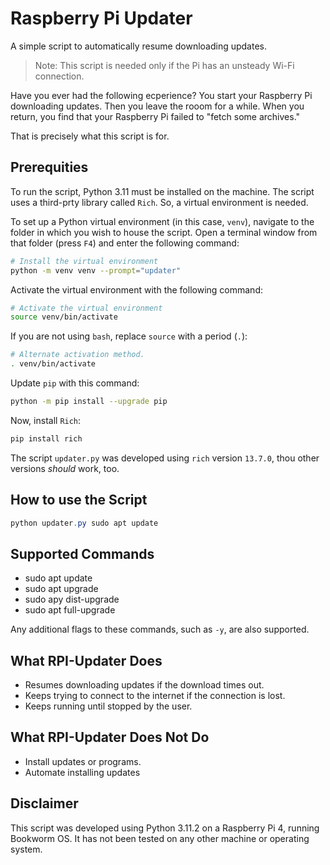 # Raspberry Pi Updater

A simple script to automatically resume downloading updates.

> Note: This script is needed only if the Pi has an unsteady Wi-Fi connection.

Have you ever had the following ecperience? You start your Raspberry Pi downloading updates. Then you leave the rooom for a while. When you return, you find that your Raspberry Pi failed to "fetch some archives."

That is precisely what this script is for.

## Prerequities

To run the script, Python 3.11 must be installed on the machine. The script uses a third-prty library called `Rich`. So, a virtual environment is needed.

To set up a Python virtual environment (in this case, `venv`), navigate to the folder in which you wish to house the script. Open a terminal window from that folder (press `F4`) and enter the following command:

```bash
# Install the virtual environment
python -m venv venv --prompt="updater"
```

Activate the virtual environment with the following command:

```bash
# Activate the virtual environment
source venv/bin/activate
```

If you are not using `bash`, replace `source` with a period (`.`):

```bash
# Alternate activation method.
. venv/bin/activate
```

Update `pip` with this command:

```bash
python -m pip install --upgrade pip
```

Now, install `Rich`:

```bash
pip install rich
```

The script `updater.py` was developed using `rich` version `13.7.0`, thou other versions _should_ work, too.

## How to use the Script

```powershell
python updater.py sudo apt update
```

## Supported Commands

* sudo apt update
* sudo apt upgrade
* sudo apy dist-upgrade
* sudo apt full-upgrade

Any additional flags to these commands, such as `-y`, are also supported.

## What RPI-Updater Does

* Resumes downloading updates if the download times out.
* Keeps trying to connect to the internet if the connection is lost.
* Keeps running until stopped by the user.

## What RPI-Updater Does Not Do

* Install updates or programs.
* Automate installing updates

## Disclaimer

This script was developed using Python 3.11.2 on a Raspberry Pi 4, running Bookworm OS. It has not been tested on any other machine or operating system.
